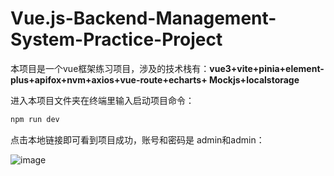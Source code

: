 # Vue.js-Backend-Management-System-Practice-Project

本项目是一个vue框架练习项目，涉及的技术栈有：**vue3+vite+pinia+element-plus+apifox+nvm+axios+vue-route+echarts+ Mockjs+localstorage**

进入本项目文件夹在终端里输入启动项目命令：

```bash
npm run dev
```

点击本地链接即可看到项目成功，账号和密码是 admin和admin：

![image](https://github.com/user-attachments/assets/c838e7e6-769e-49f0-9bbd-336eefa4bf60)


